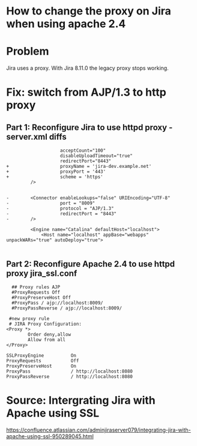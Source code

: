 # How to change the proxy on Jira when using apache 2.4

# Problem

Jira uses a proxy. With Jira 8.11.0 the legacy proxy stops working.

# Fix: switch from AJP/1.3 to http proxy

## Part 1: Reconfigure Jira to use httpd proxy - server.xml diffs
```
                    acceptCount="100"
                    disableUploadTimeout="true"
                    redirectPort="8443"
+                   proxyName = 'jira-dev.example.net'
+                   proxyPort = '443'
+                   scheme = 'https'
         />


-        <Connector enableLookups="false" URIEncoding="UTF-8"
-                   port = "8009"
-                   protocol = "AJP/1.3"
-                   redirectPort = "8443"
-        />

         <Engine name="Catalina" defaultHost="localhost">
             <Host name="localhost" appBase="webapps" unpackWARs="true" autoDeploy="true">


```

## Part 2: Reconfigure Apache 2.4 to use httpd proxy jira_ssl.conf

```
  ## Proxy rules AJP
  #ProxyRequests Off
  #ProxyPreserveHost Off
  #ProxyPass / ajp://localhost:8009/
  #ProxyPassReverse / ajp://localhost:8009/

 #new proxy rule
 # JIRA Proxy Configuration:
<Proxy *>
        Order deny,allow
        Allow from all
</Proxy>

SSLProxyEngine          On
ProxyRequests           Off
ProxyPreserveHost       On
ProxyPass               / http://localhost:8080
ProxyPassReverse        / http://localhost:8080
```



# Source: Intergrating Jira with Apache using SSL

https://confluence.atlassian.com/adminjiraserver079/integrating-jira-with-apache-using-ssl-950289045.html
